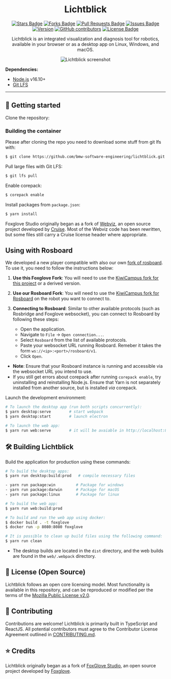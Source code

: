 <h1 align="center">Lichtblick</h1>

<div align="center">
  <a href="https://github.com/bmw-software-engineering/lichtblick/stargazers"><img src="https://img.shields.io/github/stars/bmw-software-engineering/lichtblick" alt="Stars Badge"/></a>
  <a href="https://github.com/bmw-software-engineering/lichtblick/network/members"><img src="https://img.shields.io/github/forks/bmw-software-engineering/lichtblick" alt="Forks Badge"/></a>
  <a href="https://github.com/bmw-software-engineering/lichtblick/pulls"><img src="https://img.shields.io/github/issues-pr/bmw-software-engineering/lichtblick" alt="Pull Requests Badge"/></a>
  <a href="https://github.com/bmw-software-engineering/lichtblick/issues"><img src="https://img.shields.io/github/issues/bmw-software-engineering/lichtblick" alt="Issues Badge"/></a>
  <a href="https://github.com/bmw-software-engineering/lichtblick/issues"><img src="https://img.shields.io/github/issues/bmw-software-engineering/lichtblick" alt="Version"/></a>
  <a href="https://github.com/bmw-software-engineering/lichtblick/graphs/contributors"><img alt="GitHub contributors" src="https://img.shields.io/github/contributors/bmw-software-engineering/lichtblick?color=2b9348"></a>
  <a href="https://github.com/bmw-software-engineering/lichtblick/blob/master/LICENSE"><img src="https://img.shields.io/github/license/bmw-software-engineering/lichtblick?color=2b9348" alt="License Badge"/></a>

  <br />
<p  align="center">
Lichtblick is an integrated visualization and diagnosis tool for robotics, available in your browser or as a desktop app on Linux, Windows, and macOS.
</p>
  <p align="center">
    <img alt="Lichtblick screenshot" src="resources/screenshot.png">
  </p>
</div>

**Dependencies:**

- [Node.js](https://nodejs.org/en/) v16.10+
- [Git LFS](https://git-lfs.github.com/)

<hr/>

## :rocket: Getting started

Clone the repository:

### Building the container

Please after cloning the repo you need to download some stuff from git lfs with:

```sh
$ git clone https://github.com/bmw-software-engineering/lichtblick.git
```

Pull large files with Git LFS:

```sh
$ git lfs pull
```

Enable corepack:

```sh
$ corepack enable
```

Install packages from `package.json`:

```sh
$ yarn install
```

Foxglove Studio originally began as a fork of [Webviz](https://github.com/cruise-automation/webviz), an open source project developed by [Cruise](https://getcruise.com/). Most of the Webviz code has been rewritten, but some files still carry a Cruise license header where appropriate.

## Using with Rosboard

We developed a new player compatible with also our own [fork of rosboard](https://github.com/kiwicampus/rosboard). To use it, you need to follow the instructions below:

1. **Use this Foxglove Fork**:
   You will need to use the [KiwiCampus fork for this project](https://github.com/kiwicampus/studio) or a derived version.

1. **Use our Rosboard Fork**:
   You will need to use the [KiwiCampus fork for Rosboard](https://github.com/kiwicampus/rosboard) on the robot you want to connect to.

1. **Connecting to Rosboard**:
   Similar to other available protocols (such as Rosbridge and Foxglove websocket), you can connect to Rosboard by following these steps:

   - Open the application.
   - Navigate to `File` -> `Open connection...`.
   - Select `Rosboard` from the list of available protocols.
   - Paste your websocket URL running Rosboard. Remeber it takes the form `ws://<ip>:<port>/rosboard/v1`.
   - Click `Open`.

- **Note**: Ensure that your Rosboard instance is running and accessible via the websocket URL you intend to use.
- If you still get errors about corepack after running `corepack enable`, try uninstalling and reinstalling Node.js. Ensure that Yarn is not separately installed from another source, but is installed _via_ corepack.

Launch the development environment:

```sh
# To launch the desktop app (run both scripts concurrently):
$ yarn desktop:serve        # start webpack
$ yarn desktop:start        # launch electron

# To launch the web app:
$ yarn run web:serve        # it will be avaiable in http://localhost:8080
```

## :hammer_and_wrench: Building Lichtblick

Build the application for production using these commands:

```sh
# To build the desktop apps:
$ yarn run desktop:build:prod   # compile necessary files

- yarn run package:win         # Package for windows
- yarn run package:darwin      # Package for macOS
- yarn run package:linux       # Package for linux

# To build the web app:
$ yarn run web:build:prod

# To build and run the web app using docker:
$ docker build . -t foxglove
$ docker run -p 8080:8080 foxglove

# It is possible to clean up build files using the following command:
$ yarn run clean
```

- The desktop builds are located in the `dist` directory, and the web builds are found in the `web/.webpack` directory.

## :pencil: License (Open Source)

Lichtblick follows an open core licensing model. Most functionality is available in this repository, and can be reproduced or modified per the terms of the [Mozilla Public License v2.0](/LICENSE).

## :handshake: Contributing

Contributions are welcome! Lichtblick is primarily built in TypeScript and ReactJS. All potential contributors must agree to the Contributor License Agreement outlined in [CONTRIBUTING.md](CONTRIBUTING.md).

## :star: Credits

Lichtblick originally began as a fork of [FoxGlove Studio](https://github.com/foxglove/studio), an open source project developed by [Foxglove](https://app.foxglove.dev/).
